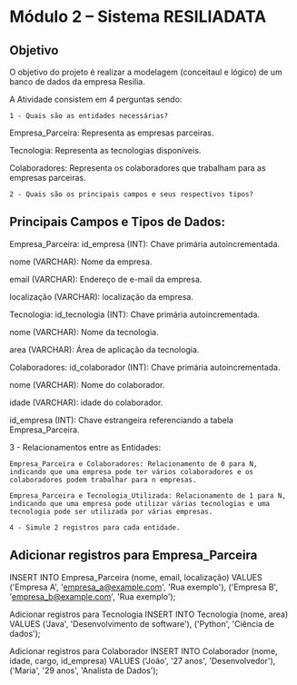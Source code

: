 # Módulo 2 – Sistema RESILIADATA
## Objetivo
O objetivo do projeto é realizar a modelagem (conceitaul e lógico) de um banco de dados da empresa Resilia. 

A Atividade consistem em 4 perguntas sendo:
```
1 - Quais são as entidades necessárias?
```
Empresa_Parceira: Representa as empresas parceiras.

Tecnologia: Representa as tecnologias disponíveis.

Colaboradores: Representa os colaboradores que trabalham para as empresas parceiras.

```
2 - Quais são os principais campos e seus respectivos tipos?
```
## Principais Campos e Tipos de Dados:

Empresa_Parceira:
id_empresa (INT): Chave primária autoincrementada.

nome (VARCHAR): Nome da empresa.

email (VARCHAR): Endereço de e-mail da empresa.

localização (VARCHAR): localização da empresa.

Tecnologia:
id_tecnologia (INT): Chave primária autoincrementada.

nome (VARCHAR): Nome da tecnologia.

area (VARCHAR): Área de aplicação da tecnologia.

Colaboradores:
id_colaborador (INT): Chave primária autoincrementada.

nome (VARCHAR): Nome do colaborador.

idade (VARCHAR): idade do colaborador.

id_empresa (INT): Chave estrangeira referenciando a tabela Empresa_Parceira.


3 - Relacionamentos entre as Entidades:
```
Empresa_Parceira e Colaboradores: Relacionamento de 0 para N, indicando que uma empresa pode ter vários colaboradores e os colaboradores podem trabalhar para n empresas.

Empresa_Parceira e Tecnologia_Utilizada: Relacionamento de 1 para N, indicando que uma empresa pode utilizar várias tecnologias e uma tecnologia pode ser utilizada por várias empresas.

4 - Simule 2 registros para cada entidade.
```
## Adicionar registros para Empresa_Parceira

INSERT INTO Empresa_Parceira (nome, email, localização) VALUES 
('Empresa A', 'empresa_a@example.com', 'Rua exemplo'),
('Empresa B', 'empresa_b@example.com', 'Rua exemplo');

Adicionar registros para Tecnologia
INSERT INTO Tecnologia (nome, area) VALUES 
('Java', 'Desenvolvimento de software'),
('Python', 'Ciência de dados');

Adicionar registros para Colaborador
INSERT INTO Colaborador (nome, idade, cargo, id_empresa) VALUES 
('João', '27 anos', 'Desenvolvedor'),
('Maria', '29 anos', 'Analista de Dados');
